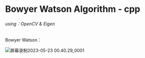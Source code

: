 # Bowyer Watson Algorithm - cpp

###### using：OpenCV & Eigen

Bowyer Watson：

![屏幕录制2023-05-23 00.40.29_0001](https://cdn.jsdelivr.net/gh/shuaigougou5545/blog-image/img/202305230045497.gif)
